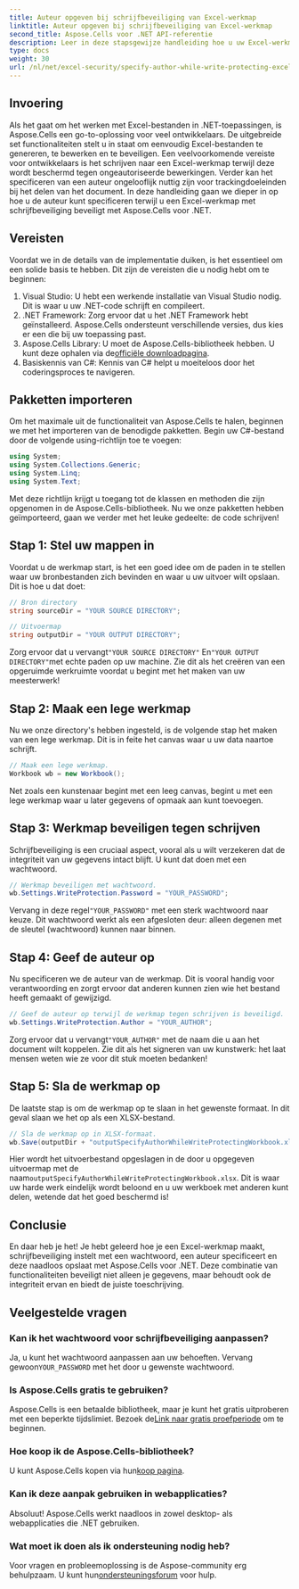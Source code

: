 ```yaml
---
title: Auteur opgeven bij schrijfbeveiliging van Excel-werkmap
linktitle: Auteur opgeven bij schrijfbeveiliging van Excel-werkmap
second_title: Aspose.Cells voor .NET API-referentie
description: Leer in deze stapsgewijze handleiding hoe u uw Excel-werkmap tegen schrijven kunt beveiligen terwijl u een auteur opgeeft met Aspose.Cells voor .NET.
type: docs
weight: 30
url: /nl/net/excel-security/specify-author-while-write-protecting-excel-workbook/
---
```

## Invoering

Als het gaat om het werken met Excel-bestanden in .NET-toepassingen, is Aspose.Cells een go-to-oplossing voor veel ontwikkelaars. De uitgebreide set functionaliteiten stelt u in staat om eenvoudig Excel-bestanden te genereren, te bewerken en te beveiligen. Een veelvoorkomende vereiste voor ontwikkelaars is het schrijven naar een Excel-werkmap terwijl deze wordt beschermd tegen ongeautoriseerde bewerkingen. Verder kan het specificeren van een auteur ongelooflijk nuttig zijn voor trackingdoeleinden bij het delen van het document. In deze handleiding gaan we dieper in op hoe u de auteur kunt specificeren terwijl u een Excel-werkmap met schrijfbeveiliging beveiligt met Aspose.Cells voor .NET.

## Vereisten

Voordat we in de details van de implementatie duiken, is het essentieel om een solide basis te hebben. Dit zijn de vereisten die u nodig hebt om te beginnen:

1. Visual Studio: U hebt een werkende installatie van Visual Studio nodig. Dit is waar u uw .NET-code schrijft en compileert.
2. .NET Framework: Zorg ervoor dat u het .NET Framework hebt geïnstalleerd. Aspose.Cells ondersteunt verschillende versies, dus kies er een die bij uw toepassing past.
3.  Aspose.Cells Library: U moet de Aspose.Cells-bibliotheek hebben. U kunt deze ophalen via de[officiële downloadpagina](https://releases.aspose.com/cells/net/).
4. Basiskennis van C#: Kennis van C# helpt u moeiteloos door het coderingsproces te navigeren.

## Pakketten importeren

Om het maximale uit de functionaliteit van Aspose.Cells te halen, beginnen we met het importeren van de benodigde pakketten. Begin uw C#-bestand door de volgende using-richtlijn toe te voegen:

```csharp
using System;
using System.Collections.Generic;
using System.Linq;
using System.Text;
```

Met deze richtlijn krijgt u toegang tot de klassen en methoden die zijn opgenomen in de Aspose.Cells-bibliotheek. Nu we onze pakketten hebben geïmporteerd, gaan we verder met het leuke gedeelte: de code schrijven!

## Stap 1: Stel uw mappen in

Voordat u de werkmap start, is het een goed idee om de paden in te stellen waar uw bronbestanden zich bevinden en waar u uw uitvoer wilt opslaan. Dit is hoe u dat doet:

```csharp
// Bron directory
string sourceDir = "YOUR SOURCE DIRECTORY";

// Uitvoermap
string outputDir = "YOUR OUTPUT DIRECTORY";
```

 Zorg ervoor dat u vervangt`"YOUR SOURCE DIRECTORY"` En`"YOUR OUTPUT DIRECTORY"`met echte paden op uw machine. Zie dit als het creëren van een opgeruimde werkruimte voordat u begint met het maken van uw meesterwerk!

## Stap 2: Maak een lege werkmap

Nu we onze directory's hebben ingesteld, is de volgende stap het maken van een lege werkmap. Dit is in feite het canvas waar u uw data naartoe schrijft.

```csharp
// Maak een lege werkmap.
Workbook wb = new Workbook();
```

Net zoals een kunstenaar begint met een leeg canvas, begint u met een lege werkmap waar u later gegevens of opmaak aan kunt toevoegen.

## Stap 3: Werkmap beveiligen tegen schrijven

Schrijfbeveiliging is een cruciaal aspect, vooral als u wilt verzekeren dat de integriteit van uw gegevens intact blijft. U kunt dat doen met een wachtwoord.

```csharp
// Werkmap beveiligen met wachtwoord.
wb.Settings.WriteProtection.Password = "YOUR_PASSWORD";
```

 Vervang in deze regel`"YOUR_PASSWORD"` met een sterk wachtwoord naar keuze. Dit wachtwoord werkt als een afgesloten deur: alleen degenen met de sleutel (wachtwoord) kunnen naar binnen.

## Stap 4: Geef de auteur op

Nu specificeren we de auteur van de werkmap. Dit is vooral handig voor verantwoording en zorgt ervoor dat anderen kunnen zien wie het bestand heeft gemaakt of gewijzigd.

```csharp
// Geef de auteur op terwijl de werkmap tegen schrijven is beveiligd.
wb.Settings.WriteProtection.Author = "YOUR_AUTHOR";
```

 Zorg ervoor dat u vervangt`"YOUR_AUTHOR"` met de naam die u aan het document wilt koppelen. Zie dit als het signeren van uw kunstwerk: het laat mensen weten wie ze voor dit stuk moeten bedanken!

## Stap 5: Sla de werkmap op

De laatste stap is om de werkmap op te slaan in het gewenste formaat. In dit geval slaan we het op als een XLSX-bestand. 

```csharp
// Sla de werkmap op in XLSX-formaat.
wb.Save(outputDir + "outputSpecifyAuthorWhileWriteProtectingWorkbook.xlsx");
```

 Hier wordt het uitvoerbestand opgeslagen in de door u opgegeven uitvoermap met de naam`outputSpecifyAuthorWhileWriteProtectingWorkbook.xlsx`. Dit is waar uw harde werk eindelijk wordt beloond en u uw werkboek met anderen kunt delen, wetende dat het goed beschermd is!

## Conclusie

En daar heb je het! Je hebt geleerd hoe je een Excel-werkmap maakt, schrijfbeveiliging instelt met een wachtwoord, een auteur specificeert en deze naadloos opslaat met Aspose.Cells voor .NET. Deze combinatie van functionaliteiten beveiligt niet alleen je gegevens, maar behoudt ook de integriteit ervan en biedt de juiste toeschrijving.

## Veelgestelde vragen

### Kan ik het wachtwoord voor schrijfbeveiliging aanpassen?  
 Ja, u kunt het wachtwoord aanpassen aan uw behoeften. Vervang gewoon`YOUR_PASSWORD` met het door u gewenste wachtwoord.

### Is Aspose.Cells gratis te gebruiken?  
 Aspose.Cells is een betaalde bibliotheek, maar je kunt het gratis uitproberen met een beperkte tijdslimiet. Bezoek de[Link naar gratis proefperiode](https://releases.aspose.com/) om te beginnen.

### Hoe koop ik de Aspose.Cells-bibliotheek?  
 U kunt Aspose.Cells kopen via hun[koop pagina](https://purchase.aspose.com/buy).

### Kan ik deze aanpak gebruiken in webapplicaties?  
Absoluut! Aspose.Cells werkt naadloos in zowel desktop- als webapplicaties die .NET gebruiken.

### Wat moet ik doen als ik ondersteuning nodig heb?  
 Voor vragen en probleemoplossing is de Aspose-community erg behulpzaam. U kunt hun[ondersteuningsforum](https://forum.aspose.com/c/cells/9) voor hulp.